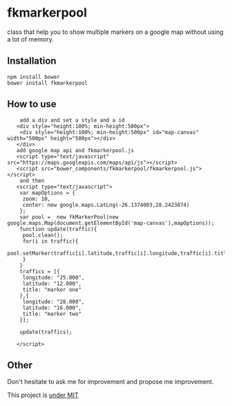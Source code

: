 # fkmarkerpool
 class that help you to show multiple markers on a google map without using a lot of memory.

## Installation

    npm install bower
    bower install fkmarkerpool

## How to use

        add a div and set a style and a id
       <div style="height:100%; min-height:500px">
        <div style="height:100%; min-height:500px" id="map-canvas" width="500px" height="500px"></div>
       </div>
       add google map api and fkmarkerpool.js
       <script type="text/javascript" src="https://maps.googleapis.com/maps/api/js"></script>
       <script src="bower_components/fkmarkerpool/fkmarkerpool.js"></script>
        and then
       <script type="text/javascript">
        var mapOptions = {
         zoom: 10,
         center: new google.maps.LatLng(-26.1374003,28.2423874)
        };
        var pool =  new fkMarkerPool(new google.maps.Map(document.getElementById('map-canvas'),mapOptions));
        function update(traffic){
         pool.clean();
         for(i in traffic){
          pool.setMarker(traffic[i].latitude,traffic[i].longitude,traffic[i].title);
         }
        }
        traffics = [{
         longitude: "25.000",
         latitude: "12.000",
         title: "marker one"
        },{
         longitude: "28.000",
         latitude: "16.000",
         title: "marker two"
        }];
        
        update(traffics);
        
       </script>

## Other

Don't hesitate to ask me for improvement and propose me improvement.

This project is [under MIT](https://github.com/fabricekabongo/fkmarkerpool/blob/master/LICENSE.MD)

